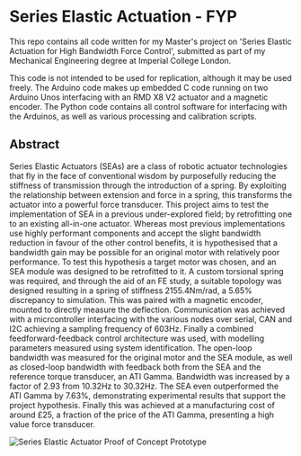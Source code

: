 # Series Elastic Actuation - FYP

This repo contains all code written for my Master's project on 'Series Elastic Actuation for High Bandwidth Force Control', submitted as part of my Mechanical Engineering degree at Imperial College London.

This code is not intended to be used for replication, although it may be used freely. The Arduino code makes up embedded C code running on two Arduino Unos interfacing with an RMD X8 V2 actuator and a magnetic encoder. The Python code contains all control software for interfacing with the Arduinos, as well as various processing and calibration scripts.

## Abstract

Series Elastic Actuators (SEAs) are a class of robotic actuator technologies that fly in the face of
conventional wisdom by purposefully reducing the stiffness of transmission through the introduction
of a spring. By exploiting the relationship between extension and force in a spring, this transforms
the actuator into a powerful force transducer. This project aims to test the implementation of SEA
in a previous under-explored field; by retrofitting one to an existing all-in-one actuator. Whereas
most previous implementations use highly performant components and accept the slight bandwidth
reduction in favour of the other control benefits, it is hypothesised that a bandwidth gain may be
possible for an original motor with relatively poor performance.
To test this hypothesis a target motor was chosen, and an SEA module was designed to be retrofitted
to it. A custom torsional spring was required, and through the aid of an FE study, a suitable
topology was designed resulting in a spring of stiffness 2155.4Nm/rad, a 5.65% discrepancy to
simulation. This was paired with a magnetic encoder, mounted to directly measure the deflection.
Communication was achieved with a micrcontroller interfacing with the various nodes over serial,
CAN and I2C achieving a sampling frequency of 603Hz. Finally a combined feedforward-feedback
control architecture was used, with modelling parameters measured using system identification.
The open-loop bandwidth was measured for the original motor and the SEA module, as well as
closed-loop bandwidth with feedback both from the SEA and the reference torque transducer, an
ATI Gamma. Bandwidth was increased by a factor of 2.93 from 10.32Hz to 30.32Hz. The SEA
even outperformed the ATI Gamma by 7.63%, demonstrating experimental results that support the
project hypothesis. Finally this was achieved at a manufacturing cost of around £25, a fraction of
the price of the ATI Gamma, presenting a high value force transducer.

![Series Elastic Actuator Proof of Concept Prototype](sea_final_image.png)